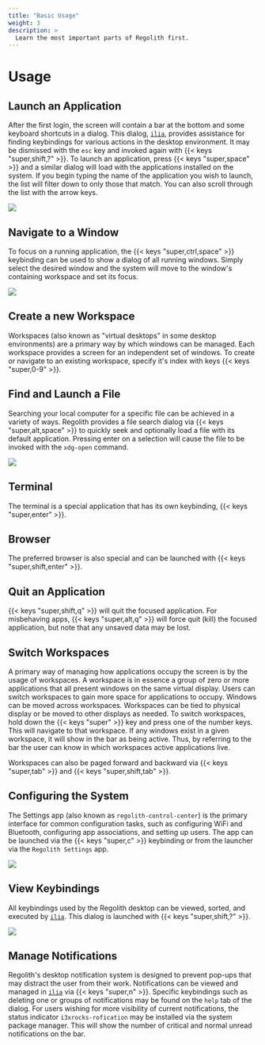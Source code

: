 ```yaml
---
title: "Basic Usage"
weight: 3
description: >
  Learn the most important parts of Regolith first.
---
```


# Usage

## Launch an Application

After the first login, the screen will contain a bar at the bottom and some keyboard shortcuts in a dialog.  This dialog, [`ilia`](https://github.com/regolith-linux/ilia), provides assistance for finding keybindings for various actions in the desktop environment.  It may be dismissed with the `esc` key and invoked again with {{< keys "super,shift,?" >}}. To launch an application, press {{< keys "super,space" >}} and a similar dialog will load with the applications installed on the system. If you begin typing the name of the application you wish to launch, the list will filter down to only those that match. You can also scroll through the list with the arrow keys.

![](/regolith-ilia-apps.png)

## Navigate to a Window

To focus on a running application, the {{< keys "super,ctrl,space" >}} keybinding can be used to show a dialog of all running windows. Simply select the desired window and the system will move to the window's containing workspace and set its focus.

![](/regolith-ilia-windows.png)

## Create a new Workspace

Workspaces (also known as "virtual desktops" in some desktop environments) are a primary way by which windows can be managed. Each workspace provides a screen for an independent set of windows. To create or navigate to an existing workspace, specify it's index with keys {{< keys "super,0-9" >}}.  

## Find and Launch a File

Searching your local computer for a specific file can be achieved in a variety of ways. Regolith provides a file search dialog via {{< keys "super,alt,space" >}} to quickly seek and optionally load a file with its default application. Pressing enter on a selection will cause the file to be invoked with the `xdg-open` command.

![](/regolith-ilia-files.png)

## Terminal

The terminal is a special application that has its own keybinding, {{< keys "super,enter" >}}.

## Browser

The preferred browser is also special and can be launched with {{< keys "super,shift,enter" >}}.

## Quit an Application

{{< keys "super,shift,q" >}} will quit the focused application. For misbehaving apps, {{< keys "super,alt,q" >}} will force quit (kill) the focused application, but note that any unsaved data may be lost.

## Switch Workspaces

A primary way of managing how applications occupy the screen is by the usage of workspaces. A workspace is in essence a group of zero or more applications that all present windows on the same virtual display. Users can switch workspaces to gain more space for applications to occupy. Windows can be moved across workspaces. Workspaces can be tied to physical display or be moved to other displays as needed. To switch workspaces, hold down the {{< keys "super" >}} key and press one of the number keys. This will navigate to that workspace. If any windows exist in a given workspace, it will show in the bar as being active. Thus, by referring to the bar the user can know in which workspaces active applications live.

Workspaces can also be paged forward and backward via {{< keys "super,tab" >}} and {{< keys "super,shift,tab" >}}.

## Configuring the System

The Settings app (also known as `regolith-control-center`) is the primary interface for common configuration tasks, such as configuring WiFi and Bluetooth, configuring app associations, and setting up users. The app can be launched via the {{< keys "super,c" >}} keybinding or from the launcher via the `Regolith Settings` app.

![](/regolith-gnome-settings.png)

## View Keybindings

All keybindings used by the Regolith desktop can be viewed, sorted, and executed by [`ilia`](https://github.com/regolith-linux/ilia).  This dialog is launched with {{< keys "super,shift,?" >}}.

![](/regolith-ilia-keybindings.png)


## Manage Notifications

Regolith's desktop notification system is designed to prevent pop-ups that may distract the user from their work.  Notifications can be viewed and managed in [`ilia`](https://github.com/regolith-linux/ilia) via {{< keys "super,n" >}}.  Specific keybindings such as deleting one or groups of notifications may be found on the `help` tab of the dialog.  For users wishing for more visibility of current notifications, the status indicator `i3xrocks-rofication` may be installed via the system package manager. This will show the number of critical and normal unread notifications on the bar. 